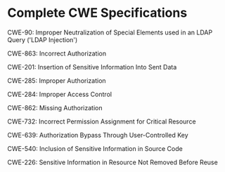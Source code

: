 

# Complete CWE Specifications

CWE-90: Improper Neutralization of Special Elements used in an LDAP Query ('LDAP Injection')

CWE-863: Incorrect Authorization

CWE-201: Insertion of Sensitive Information Into Sent Data

CWE-285: Improper Authorization

CWE-284: Improper Access Control

CWE-862: Missing Authorization

CWE-732: Incorrect Permission Assignment for Critical Resource

CWE-639: Authorization Bypass Through User-Controlled Key

CWE-540: Inclusion of Sensitive Information in Source Code

CWE-226: Sensitive Information in Resource Not Removed Before Reuse